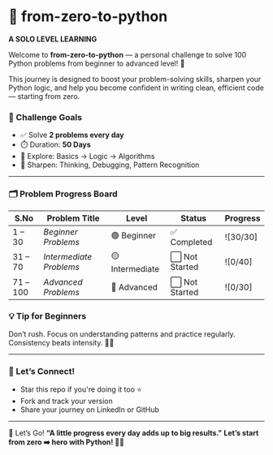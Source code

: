 # 🚀 from-zero-to-python
**A SOLO LEVEL LEARNING**

Welcome to **from-zero-to-python** — a personal challenge to solve 100 Python problems from beginner to advanced level! 🐍

This journey is designed to boost your problem-solving skills, sharpen your Python logic, and help you become confident in writing clean, efficient code — starting from zero.

### 🎯 Challenge Goals

* ✅ Solve **2 problems every day**
* ⏱️ Duration: **50 Days**
* 🧩 Explore: Basics → Logic → Algorithms
* 🧠 Sharpen: Thinking, Debugging, Pattern Recognition

---

### 🗂️ Problem Progress Board  

| S.No   | Problem Title          | Level           | Status            | Progress |
|--------|------------------------|-----------------|-------------------|----------|
| 1 – 30 | *Beginner Problems*    | 🟢 Beginner     | ✅ Completed       | ![30/30] |
| 31 – 70| *Intermediate Problems*| 🟡 Intermediate | ⬜ Not Started     | ![0/40]  |
| 71 –100| *Advanced Problems*    | 🔴 Advanced     | ⬜ Not Started     | ![0/30]  |




### 💡 Tip for Beginners

Don’t rush. Focus on understanding patterns and practice regularly. Consistency beats intensity. 🧘‍♀️

---

### 🌟 Let’s Connect!

* Star this repo if you're doing it too ⭐
* Fork and track your version
* Share your journey on LinkedIn or GitHub

---
🏁 Let’s Go!
**“A little progress every day adds up to big results.”**
**Let’s start from zero ➡️ hero with Python! 💪🐍**
